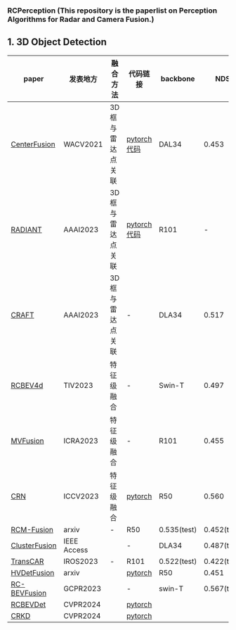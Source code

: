 ### RCPerception (This repository is the paperlist on Perception Algorithms for Radar and Camera Fusion.)


## 1. 3D Object Detection
| paper                                                        | 发表地方 | 融合方法         | 代码链接                                                | backbone | NDS   | mAP   |
| ------------------------------------------------------------ | -------- | ---------------- | ------------------------------------------------------- | -------- | ----- | ----- |
| [CenterFusion](https://openaccess.thecvf.com/content/WACV2021/papers/Nabati_CenterFusion_Center-Based_Radar_and_Camera_Fusion_for_3D_Object_Detection_WACV_2021_paper.pdf) | WACV2021 | 3D框与雷达点关联 | [pytorch代码](https://github.com/mrnabati/CenterFusion) | DAL34    | 0.453 | 0.332 |
| [RADIANT](http://cvlab.cse.msu.edu/pdfs/Long_Kumar_Morris_Liu_Castro_Chakravarty_AAAI2023.pdf) | AAAI2023 | 3D框与雷达点关联 | [pytorch代码](https://github.com/longyunf/radiant)      | R101     | -     | 0.384 |
| [CRAFT](https://arxiv.org/pdf/2209.06535.pdf)                | AAAI2023 | 3D框与雷达点关联 | -                                                       | DLA34    | 0.517 | 0.411 |
| [RCBEV4d](https://arxiv.org/pdf/2208.12079.pdf)|TIV2023| 特征级融合 |  -|Swin-T|0.497|0.381|
| [MVFusion](https://arxiv.org/pdf/2302.10511.pdf)|ICRA2023 |特征级融合 |  -|R101|0.455|0.380|
| [CRN](https://openaccess.thecvf.com/content/ICCV2023/papers/Kim_CRN_Camera_Radar_Net_for_Accurate_Robust_Efficient_3D_Perception_ICCV_2023_paper.pdf)|ICCV2023 | 特征级融合 |  [pytorch](https://github.com/youngskkim/CRN)|R50|0.560|0.490|
| [RCM-Fusion](https://arxiv.org/pdf/2307.10249.pdf)|arxiv | - | R50|0.535(test)|0.452(test)||
| [ClusterFusion](https://ieeexplore.ieee.org/stamp/stamp.jsp?arnumber=10302296)|IEEE Access|| - |  DLA34|0.487(test)|0.341(test)|
| [TransCAR](https://arxiv.org/pdf/2305.00397.pdf)|IROS2023 | - |R101|0.522(test)|0.422(test)||
| [HVDetFusion](https://arxiv.org/pdf/2307.11323.pdf)|arxiv| | [pytorch](https://github.com/HVXLab/HVDetFusion) | R50|0.451|0.557|
| [RC-BEVFusion](https://arxiv.org/pdf/2305.15883.pdf)|GCPR2023| | - |  swin-T|0.567(test)|0.476(test)|
| [RCBEVDet](https://openaccess.thecvf.com/content/CVPR2024/html/Lin_RCBEVDet_Radar-camera_Fusion_in_Birds_Eye_View_for_3D_Object_CVPR_2024_paper.html) |CVPR2024| | [pytorch](https://github.com/VDIGPKU/RCBEVDet) |             |             |             |
| [CRKD](https://openaccess.thecvf.com/content/CVPR2024/html/Zhao_CRKD_Enhanced_Camera-Radar_Object_Detection_with_Cross-modality_Knowledge_Distillation_CVPR_2024_paper.html) |CVPR2024| | [pytorch](https://github.com/Song-Jingyu/CRKD) |  ||             |
